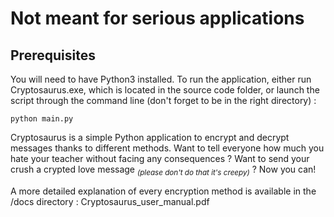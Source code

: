 # Not meant for serious applications

## Prerequisites

You will need to have Python3 installed. To run the application, either run Cryptosaurus.exe, which is located in the source code folder, or launch the script through the command line (don't forget to be in the right directory) :

` python main.py `

Cryptosaurus is a simple Python application to encrypt and decrypt messages thanks to different methods. Want to tell everyone how much you hate your teacher without facing any consequences ? Want to send your crush a crypted love message *<sub>(please don't do that it's creepy)</sub>* ? Now you can! 

A more detailed explanation of every encryption method is available in the /docs directory : Cryptosaurus_user_manual.pdf
